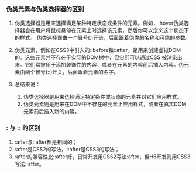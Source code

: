 ### 伪类元素与伪类选择器的区别 
1. 伪类选择器是用来选择满足某种特定状态或条件的元素。例如，:hover伪类选择器会在用户将鼠标悬停在元素上时选择该元素，然后你可以定义这个状态下的样式。 
伪类选择器由一个冒号(:)开头，后面跟着伪类的名称和可能的参数。

2. 伪类元素，例如在CSS3中引入的::before和::after，是用来创建虚拟DOM的。这些元素并不存在于实际的DOM树中，但它们可以通过CSS
被渲染出来。它们常被用于添加装饰性的内容，或者在元素的内容前后插入内容。伪元素由两个冒号(::)开头，后面跟着元素的名字。

3. 总结来说：
   1. 伪类选择器是用来选择满足特定条件或状态的元素并对它们应用样式。
   2. 伪类元素则是用来在DOM中不存在的元素上应用样式，或者在真实DOM元素前后插入新的内容。


### : 与 :: 的区别
1. :after与::after都是相同的；
2. :after是CSS2的写法，::after是CSS3的写法；
3. :after的兼容性比::after好，日常开发用CSS2写法:after，但H5开发则用CSS3写法::after。
